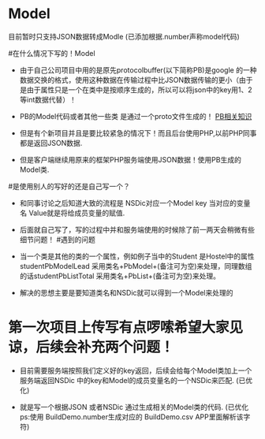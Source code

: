 # Model
目前暂时只支持JSON数据转成Modle  (已添加根据.number声称model代码)

#在什么情况下写的！Model
* 由于自己公司项目中用的是原先protocolbuffer(以下简称PB)是google 的一种数据交换的格式，使用这种数据在传输过程中比JSON数据传输的更小（由于是由于属性只是一个在类中是按顺序生成的，所以可以将json中的key用1、2等int数据代替）！

* PB的Model代码或者其他一些类 是通过一个proto文件生成的！ [PB相关知识](http://www.ibm.com/developerworks/cn/linux/l-cn-gpb/) 

* 但是有个新项目并且是要比较紧急的情况下！而且后台使用PHP,以前PHP同事都是返回JSON数据.

* 但是客户端继续用原来的框架PHP服务端使用JSON数据！使用PB生成的Model类.  

#是使用别人的写好的还是自己写一个？
* 和同事讨论之后知道大致的流程是   NSDic对应一个Model   key  当对应的变量名   Value就是将给成员变量的赋值. 
* 后面就自己写了，写的过程中并和服务端使用的时候除了前一两天会稍微有些细节问题！
#遇到的问题   
* 当一个类是其他的类的一个属性，例如例子当中的Student  是Hostel中的属性studentPbModelLead    采用类名+PbModel+(备注可为空)来处理，同理数组的话studentPbListTotal     采用类名+PbList+(备注可为空)来处理。

* 解决的思想主要是要知道类名和NSDic就可以得到一个Model来处理的  



第一次项目上传写有点啰嗦希望大家见谅，后续会补充两个问题！
========
* 目前需要服务端按照我们定义好的key返回，后续会给每个Model类加上一个服务端返回NSDic 中的key和Model的成员变量名的一个NSDic来匹配.  (已优化)

* 就是写一个根据JSON 或者NSDic 通过生成相关的Model类的代码. (已优化  ps:使用  BuildDemo.number生成对应的 BuildDemo.csv  APP里面解析该字符)








